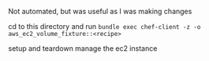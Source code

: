 Not automated, but was useful as I was making changes  

cd to this directory and run `bundle exec chef-client -z -o aws_ec2_volume_fixture::<recipe>`  

setup and teardown manage the ec2 instance

